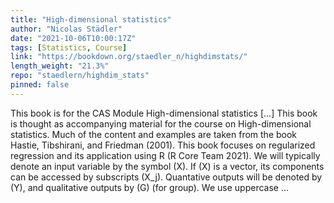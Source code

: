 ```yaml
---
title: "High-dimensional statistics"
author: "Nicolas Städler"
date: "2021-10-06T10:00:17Z"
tags: [Statistics, Course]
link: "https://bookdown.org/staedler_n/highdimstats/"
length_weight: "21.3%"
repo: "staedlern/highdim_stats"
pinned: false
---
```


This book is for the CAS Module High-dimensional statistics [...] This book is thought as accompanying material for the course on High-dimensional statistics. Much of the content and examples are taken from the book Hastie, Tibshirani, and Friedman (2001). This book focuses on regularized regression and its application using R (R Core Team 2021). We will typically denote an input variable by the symbol \(X\). If \(X\) is a vector, its components can be accessed by subscripts \(X_j\). Quantative outputs will be denoted by \(Y\), and qualitative outputs by \(G\) (for group). We use uppercase ...
